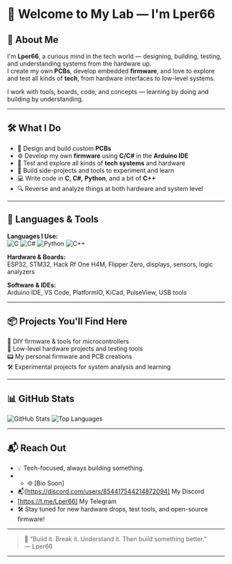 # 👋 Welcome to My Lab — I'm Lper66

## 🧠 About Me

I'm **Lper66**, a curious mind in the tech world — designing, building, testing, and understanding systems from the hardware up.  
I create my own **PCBs**, develop embedded **firmware**, and love to explore and test all kinds of **tech**, from hardware interfaces to low-level systems.

I work with tools, boards, code, and concepts — learning by doing and building by understanding.

---

## 🛠️ What I Do

- 🧩 Design and build custom **PCBs**
- ⚙️ Develop my own **firmware** using **C/C#** in the **Arduino IDE**
- 🔌 Test and explore all kinds of **tech systems** and hardware
- 🧪 Build side-projects and tools to experiment and learn
- 💻 Write code in **C**, **C#**, **Python**, and a bit of **C++**
- 🔍 Reverse and analyze things at both hardware and system level

---

## 🧰 Languages & Tools

**Languages I Use:**  
![C](https://img.shields.io/badge/C-00599C?style=flat&logo=c&logoColor=white)
![C#](https://img.shields.io/badge/C%23-239120?style=flat&logo=c-sharp&logoColor=white)
![Python](https://img.shields.io/badge/Python-3776AB?style=flat&logo=python&logoColor=white)
![C++](https://img.shields.io/badge/C++-00599C?style=flat&logo=c%2B%2B&logoColor=white)

**Hardware & Boards:**  
ESP32, STM32, Hack Rf One H4M, Flipper Zero, displays, sensors, logic analyzers

**Software & IDEs:**  
Arduino IDE, VS Code, PlatformIO, KiCad, PulseView, USB tools

---

## 📦 Projects You'll Find Here

🔌 DIY firmware & tools for microcontrollers    
🧠 Low-level hardware projects and testing tools  
📟 My personal firmware and PCB creations  
🛠️ Experimental projects for system analysis and learning

---

## 📊 GitHub Stats

![GitHub Stats](https://github-readme-stats.vercel.app/api?username=Lper66&show_icons=true&theme=tokyonight)
![Top Languages](https://github-readme-stats.vercel.app/api/top-langs/?username=Lper66&layout=compact&theme=tokyonight)

---

## 📬 Reach Out

- 💡 Tech-focused, always building something.
- - 🌐 [Bio Soon]
- 📬[https://discord.com/users/854417544214872094] My Discord
- [https://t.me/Lper66] My Telegram
- 🛠️ Stay tuned for new hardware drops, test tools, and open-source firmware!

---

> 💬 “Build it. Break it. Understand it. Then build something better.”  
> — Lper66
---

